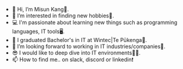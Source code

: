 - 👋 Hi, I’m Misun Kang🤗.
- 👀 I’m interested in finding new hobbies🤩.
- 💻 I'm passionate about learning new things such as programming languages, IT tools🖥️.
- 🌱 I graduated Bachelor's in IT at Wintec|Te Pūkenga🏫.
- 💞️ I’m looking forward to working in IT industries/companies🏢.
- 😎 I would like to deep dive into IT environments👩‍💻.
- 📫 How to find me.. on slack, discord or linkedin❗

<!---
miskan22/miskan22 is a ✨ special ✨ repository because its `README.md` (this file) appears on your GitHub profile.
You can click the Preview link to take a look at your changes.
--->
